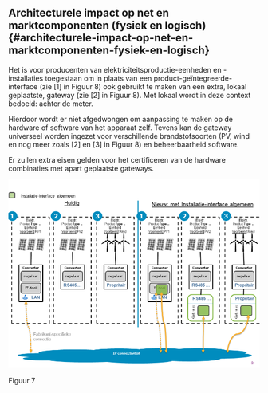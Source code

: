 ## Architecturele impact op net en marktcomponenten \(fysiek en logisch\) {#architecturele-impact-op-net-en-marktcomponenten-fysiek-en-logisch}

Het is voor producenten van elektriciteitsproductie-eenheden en -installaties toegestaan om in plaats van een product-geïntegreerde-interface \(zie \[1\] in Figuur 8\) ook gebruikt te maken van een extra, lokaal geplaatste, gateway \(zie \[2\] in Figuur 8\). Met lokaal wordt in deze context bedoeld: achter de meter.

Hierdoor wordt er niet afgedwongen om aanpassing te maken op de hardware of software van het apparaat zelf. Tevens kan de gateway universeel worden ingezet voor verschillende brandstofsoorten \(PV, wind en nog meer zoals \[2\] en \[3\] in Figuur 8\) en beheerbaarheid software.

Er zullen extra eisen gelden voor het certificeren van de hardware combinaties met apart geplaatste gateways.

![](/assets/180123_EUDevicesSGAM_UCs_git_8.png)

Figuur 7

